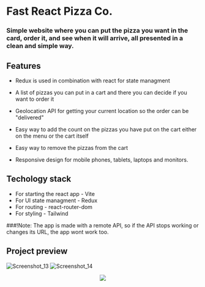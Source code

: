 # Fast React Pizza Co.

### Simple website where you can put the pizza you want in the card, order it, and see when it will arrive, all presented in a clean and simple way.

## Features
* Redux is used in combination with react for state managment

* A list of pizzas you can put in a cart and there you can decide if you want to order it

* Geolocation API for getting your current location so the order can be "delivered"

* Easy way to add the count on the pizzas you have put on the cart either on the menu or the cart itself

* Easy way to remove the pizzas from the cart

* Responsive design for mobile phones, tablets, laptops and monitors.

## Techology stack
* For starting the react app - Vite
* For UI state managment - Redux
* For routing - react-router-dom
* For styling - Tailwind

 ###!Note:
 The app is made with a remote API, so if the API stops working or changes its URL, the app wont work too.

## Project preview


![Screenshot_13](https://github.com/MatijaNikolic345/Fast-React-Pizza/assets/139424786/f03c5908-4f71-4ce6-a6a2-3a4e5acbe5e2)
![Screenshot_14](https://github.com/MatijaNikolic345/Fast-React-Pizza/assets/139424786/c0a38d8a-355b-4780-8ef4-c088de948d72)
<p align="center">
  <img  src="https://github.com/MatijaNikolic345/Fast-React-Pizza/assets/139424786/55220dd2-9035-4c31-b7b9-c0b14aaa3f90">
</p>
